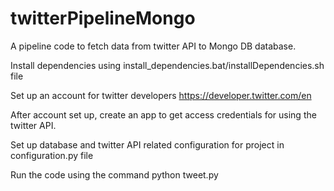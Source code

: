 # twitterPipelineMongo


 A pipeline code to fetch data from twitter API to Mongo DB database.

 Install dependencies using install_dependencies.bat/installDependencies.sh file 

 Set up an account for twitter developers https://developer.twitter.com/en

 After account set up, create an app to get access credentials for using the twitter API. 

 Set up database and twitter API related configuration for project in configuration.py file

 Run the code using the command python tweet.py

